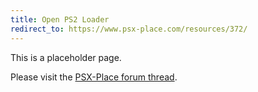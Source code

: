 ```yaml
---
title: Open PS2 Loader
redirect_to: https://www.psx-place.com/resources/372/
---
```


This is a placeholder page.  

Please visit the [PSX-Place forum thread](https://www.psx-place.com/resources/372/).  
